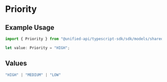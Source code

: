 # Priority

## Example Usage

```typescript
import { Priority } from "@unified-api/typescript-sdk/sdk/models/shared";

let value: Priority = "HIGH";
```

## Values

```typescript
"HIGH" | "MEDIUM" | "LOW"
```